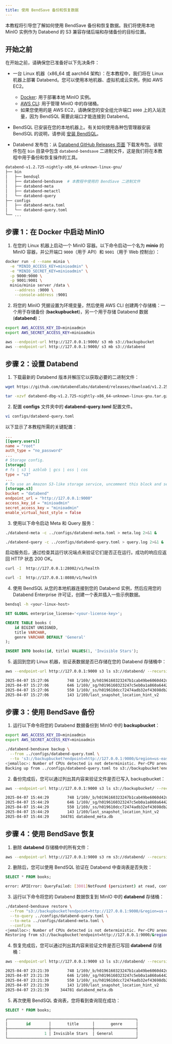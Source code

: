 ```yaml
---
title: 使用 BendSave 备份和恢复数据
---
```


本教程将引导您了解如何使用 BendSave 备份和恢复数据。我们将使用本地 MinIO 实例作为 Databend 的 S3 兼容存储后端和存储备份的目标位置。

## 开始之前

在开始之前，请确保您已准备好以下先决条件：

- 一台 Linux 机器（x86_64 或 aarch64 架构）：在本教程中，我们将在 Linux 机器上部署 Databend。您可以使用本地机器、虚拟机或云实例，例如 AWS EC2。
    - [Docker](https://www.docker.com/): 用于部署本地 MinIO 实例。
    - [AWS CLI](https://aws.amazon.com/cli/): 用于管理 MinIO 中的存储桶。
    - 如果您使用的是 AWS EC2，请确保您的安全组允许端口 `8000` 上的入站流量，因为 BendSQL 需要此端口才能连接到 Databend。

- BendSQL 已安装在您的本地机器上。有关如何使用各种包管理器安装 BendSQL 的说明，请参阅 [安装 BendSQL](/guides/sql-clients/bendsql/#installing-bendsql)。

- Databend 发布包：从 [Databend GitHub Releases 页面](https://github.com/databendlabs/databend/releases) 下载发布包。该软件包在 `bin` 目录中包含 `databend-bendsave` 二进制文件，这是我们将在本教程中用于备份和恢复操作的工具。
```bash
databend-v1.2.725-nightly-x86_64-unknown-linux-gnu/
├── bin
│   ├── bendsql
│   ├── databend-bendsave  # 本教程中使用的 BendSave 二进制文件
│   ├── databend-meta
│   ├── databend-metactl
│   └── databend-query
├── configs
│   ├── databend-meta.toml
│   └── databend-query.toml
└── ...
```

## 步骤 1：在 Docker 中启动 MinIO

1. 在您的 Linux 机器上启动一个 MinIO 容器。以下命令启动一个名为 **minio** 的 MinIO 容器，并公开端口 `9000`（用于 API）和 `9001`（用于 Web 控制台）：

```bash
docker run -d --name minio \
  -e "MINIO_ACCESS_KEY=minioadmin" \
  -e "MINIO_SECRET_KEY=minioadmin" \
  -p 9000:9000 \
  -p 9001:9001 \
  minio/minio server /data \
    --address :9000 \
    --console-address :9001
```

2. 将您的 MinIO 凭据设置为环境变量，然后使用 AWS CLI 创建两个存储桶：一个用于存储备份 (**backupbucket**)，另一个用于存储 Databend 数据 (**databend**)：

```bash
export AWS_ACCESS_KEY_ID=minioadmin
export AWS_SECRET_ACCESS_KEY=minioadmin

aws --endpoint-url http://127.0.0.1:9000/ s3 mb s3://backupbucket
aws --endpoint-url http://127.0.0.1:9000/ s3 mb s3://databend
```

## 步骤 2：设置 Databend

1. 下载最新的 Databend 版本并解压它以获取必要的二进制文件：

```bash
wget https://github.com/databendlabs/databend/releases/download/v1.2.25-nightly/databend-dbg-v1.2.725-nightly-x86_64-unknown-linux-gnu.tar.gz

tar -xzvf databend-dbg-v1.2.725-nightly-x86_64-unknown-linux-gnu.tar.gz
```

2. 配置 **configs** 文件夹中的 **databend-query.toml** 配置文件。

```bash
vi configs/databend-query.toml
```

以下显示了本教程所需的关键配置：

```toml
...
[[query.users]]
name = "root"
auth_type = "no_password"
...
# Storage config.
[storage]
# fs | s3 | azblob | gcs | oss | cos
type = "s3"
...
# To use an Amazon S3-like storage service, uncomment this block and set your values.
[storage.s3]
bucket = "databend"
endpoint_url = "http://127.0.0.1:9000"
access_key_id = "minioadmin"
secret_access_key = "minioadmin"
enable_virtual_host_style = false
```

3. 使用以下命令启动 Meta 和 Query 服务：

```bash
./databend-meta -c ../configs/databend-meta.toml > meta.log 2>&1 &
```

```bash
./databend-query -c ../configs/databend-query.toml > query.log 2>&1 &
```

启动服务后，通过检查其运行状况端点来验证它们是否正在运行。成功的响应应返回 HTTP 状态 200 OK。

```bash
curl -I  http://127.0.0.1:28002/v1/health

curl -I  http://127.0.0.1:8080/v1/health
```

4. 使用 BendSQL 从您的本地机器连接到您的 Databend 实例，然后应用您的 Databend Enterprise 许可证，创建一个表并插入一些示例数据。

```bash
bendsql -h <your-linux-host>
```

```sql
SET GLOBAL enterprise_license='<your-license-key>';
```

```sql
CREATE TABLE books (
    id BIGINT UNSIGNED,
    title VARCHAR,
    genre VARCHAR DEFAULT 'General'
);

INSERT INTO books(id, title) VALUES(1, 'Invisible Stars');
```

5. 返回到您的 Linux 机器，验证表数据是否已存储在您的 Databend 存储桶中：

```bash
aws --endpoint-url http://127.0.0.1:9000 s3 ls s3://databend/ --recursive
```

```bash
2025-04-07 15:27:06        748 1/169/_b/h0196160323247b1cab49be6060d42df8_v2.parquet
2025-04-07 15:27:06        646 1/169/_sg/h0196160323247c5eb0a1a860a6442c70_v4.mpk
2025-04-07 15:27:06        550 1/169/_ss/h019610dcc72474adb32ef43698db2a09_v4.mpk
2025-04-07 15:27:06        143 1/169/last_snapshot_location_hint_v2
```

## 步骤 3：使用 BendSave 备份

1. 运行以下命令将您的 Databend 数据备份到 MinIO 中的 **backupbucket**：

```bash
export AWS_ACCESS_KEY_ID=minioadmin
export AWS_SECRET_ACCESS_KEY=minioadmin

./databend-bendsave backup \
  --from ../configs/databend-query.toml \
  --to 's3://backupbucket?endpoint=http://127.0.0.1:9000/&region=us-east-1'
<jemalloc>: Number of CPUs detected is not deterministic. Per-CPU arena disabled.
Backing up from ../configs/databend-query.toml to s3://backupbucket?endpoint=http://127.0.0.1:9000/&region=us-east-1
```

2. 备份完成后，您可以通过列出其内容来验证文件是否已写入 backupbucket：

```bash
aws --endpoint-url http://127.0.0.1:9000 s3 ls s3://backupbucket/ --recursive
```

```bash
2025-04-07 15:44:29        748 1/169/_b/h0196160323247b1cab49be6060d42df8_v2.parquet
2025-04-07 15:44:29        646 1/169/_sg/h0196160323247c5eb0a1a860a6442c70_v4.mpk
2025-04-07 15:44:29        550 1/169/_ss/h019610dcc72474adb32ef43698db2a09_v4.mpk
2025-04-07 15:44:29        143 1/169/last_snapshot_location_hint_v2
2025-04-07 15:44:29     344781 databend_meta.db
```

## 步骤 4：使用 BendSave 恢复

1. 删除 **databend** 存储桶中的所有文件：

```bash
aws --endpoint-url http://127.0.0.1:9000 s3 rm s3://databend/ --recursive
```

2. 删除后，您可以使用 BendSQL 验证在 Databend 中查询表是否失败：

```sql
SELECT * FROM books;
```

```bash
error: APIError: QueryFailed: [3001]NotFound (persistent) at read, context: { uri: http://127.0.0.1:9000/databend/1/169/_ss/h019610dcc72474adb32ef43698db2a09_v4.mpk, response: Parts { status: 404, version: HTTP/1.1, headers: {"accept-ranges": "bytes", "content-length": "423", "content-type": "application/xml", "server": "MinIO", "strict-transport-security": "max-age=31536000; includeSubDomains", "vary": "Origin", "vary": "Accept-Encoding", "x-amz-id-2": "dd9025bab4ad464b049177c95eb6ebf374d3b3fd1af9251148b658df7ac2e3e8", "x-amz-request-id": "18342C51C209C7E9", "x-content-type-options": "nosniff", "x-ratelimit-limit": "144", "x-ratelimit-remaining": "144", "x-xss-protection": "1; mode=block", "date": "Mon, 07 Apr 2025 23:14:45 GMT"} }, service: s3, path: 1/169/_ss/h019610dcc72474adb32ef43698db2a09_v4.mpk, range: 0- } => S3Error { code: "NoSuchKey", message: "The specified key does not exist.", resource: "/databend/1/169/_ss/h019610dcc72474adb32ef43698db2a09_v4.mpk", request_id: "18342C51C209C7E9" }
```

3. 运行以下命令将您的 Databend 数据恢复到 MinIO 中的 **databend** 存储桶：

```bash
./databend-bendsave restore \
  --from "s3://backupbucket?endpoint=http://127.0.0.1:9000/&region=us-east-1" \
  --to-query ../configs/databend-query.toml \
  --to-meta ../configs/databend-meta.toml \
  --confirm
<jemalloc>: Number of CPUs detected is not deterministic. Per-CPU arena disabled.
Restoring from s3://backupbucket?endpoint=http://127.0.0.1:9000/&region=us-east-1 to query ../configs/databend-query.toml and meta ../configs/databend-meta.toml with confirmation
```

4. 恢复完成后，您可以通过列出其内容来验证文件是否已写回 **databend** 存储桶：

```bash
aws --endpoint-url http://127.0.0.1:9000 s3 ls s3://databend/ --recursive
```

```bash
2025-04-07 23:21:39        748 1/169/_b/h0196160323247b1cab49be6060d42df8_v2.parquet
2025-04-07 23:21:39        646 1/169/_sg/h0196160323247c5eb0a1a860a6442c70_v4.mpk
2025-04-07 23:21:39        550 1/169/_ss/h019610dcc72474adb32ef43698db2a09_v4.mpk
2025-04-07 23:21:39        143 1/169/last_snapshot_location_hint_v2
2025-04-07 23:21:39     344781 databend_meta.db
```

5. 再次使用 BendSQL 查询表，您将看到查询现在成功：

```sql
SELECT * FROM books;
```

```sql
┌────────────────────────────────────────────────────────┐
│        id        │       title      │       genre      │
├──────────────────┼──────────────────┼──────────────────┤
│                1 │ Invisible Stars  │ General          │
└────────────────────────────────────────────────────────┘
```
